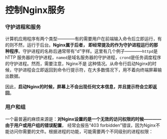 控制Nginx服务
================================================================
### 守护进程和服务
计算机应用程序有两个类型————有的需要用户在前端输入命令后立即运行，有的则不然，运行于后台。**Nginx属于后者，
即经常提及的作为守护进程运行的那种程序**。守护进程的名称后通常带有“d”字样。这里有几个例子————`httpd`是hTTP
服务器的守护进程，`named`是域名服务器的守护进程，`crond`是任务调度程序的守护进程。然而，需要注意，Nginx不是
这种情况。从命令行启动Nginx的时候，守护进程会立即返回到命令行提示符，在大多数情况下，用不着向终端屏幕输出数据。

因此，**启动Nginx的时候，屏幕上不会出现任何文本信息，并且提示符会立即返回**。

### 用户和组
一个最普遍的麻烦来源是：**对Nginx设置的是一个无效的访问权限的时候————由于用户或用户组的错误配置**，
经常会报告“403 forbidden”错误，因为Nginx不能访问你需要的文件。根据进程的功能，可能需要两个不同级别的进程权限：
